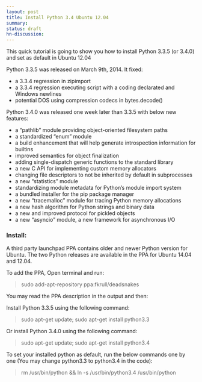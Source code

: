 ```yaml
---
layout: post
title: Install Python 3.4 Ubuntu 12.04
summary:
status: draft
hn-discussion:
---
```



This quick tutorial is going to show you how to install Python 3.3.5 (or 3.4.0) and set as default in Ubuntu 12.04

Python 3.3.5 was released on March 9th, 2014. It fixed:

* a 3.3.4 regression in zipimport
* a 3.3.4 regression executing script with a coding declarated and Windows newlines
* potential DOS using compression codecs in bytes.decode()

Python 3.4.0 was released one week later than 3.3.5 with below new features:

* a “pathlib” module providing object-oriented filesystem paths
* a standardized “enum” module
* a build enhancement that will help generate introspection information for builtins
* improved semantics for object finalization
* adding single-dispatch generic functions to the standard library
* a new C API for implementing custom memory allocators
* changing file descriptors to not be inherited by default in subprocesses
* a new “statistics” module
* standardizing module metadata for Python’s module import system
* a bundled installer for the pip package manager
* a new “tracemalloc” module for tracing Python memory allocations
* a new hash algorithm for Python strings and binary data
* a new and improved protocol for pickled objects
* a new “asyncio” module, a new framework for asynchronous I/O

### Install:

A third party launchpad PPA contains older and newer Python version for Ubuntu. The two Python releases are available in the PPA for Ubuntu 14.04 and 12.04.

To add the PPA, Open terminal and run:

> sudo add-apt-repository ppa:fkrull/deadsnakes

You may read the PPA description in the output and then:

Install Python 3.3.5 using the following command:

> sudo apt-get update; sudo apt-get install python3.3

Or install Python 3.4.0 using the following command:

> sudo apt-get update; sudo apt-get install python3.4

To set your installed python as default, run the below commands one by one (You may change python3.3 to python3.4 in the code):


> rm /usr/bin/python && ln -s /usr/bin/python3.4 /usr/bin/python


